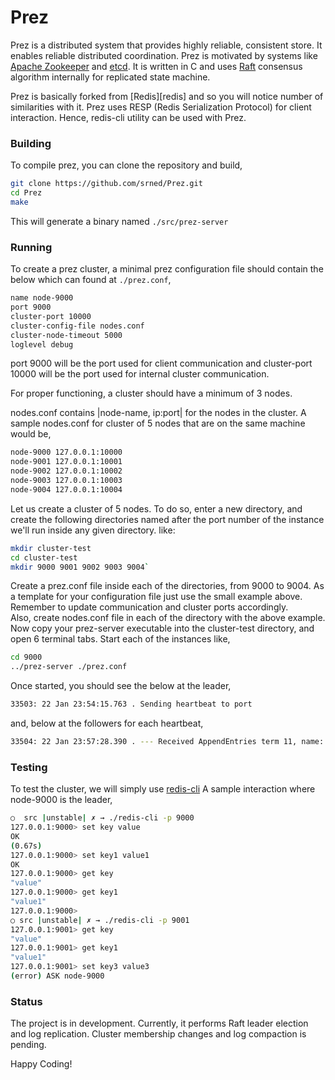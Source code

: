 # Prez

Prez is a distributed system that provides highly reliable, consistent store. It enables reliable distributed coordination. Prez is motivated by systems like [Apache Zookeeper][zookeeper] and [etcd][etcd]. It is written in C and uses [Raft][raft] consensus algorithm internally for replicated state machine.

[zookeeper]: http://zookeeper.apache.org/
[etcd]: https://github.com/coreos/etcd
[raft]: http://raftconsensus.github.io/

Prez is basically forked from [Redis][redis] and so you will notice number of similarities with it. Prez uses RESP (Redis Serialization Protocol) for client interaction. Hence, redis-cli utility can be used with Prez.

### Building
To compile prez, you can clone the repository and build,

```sh
git clone https://github.com/srned/Prez.git
cd Prez
make
```

This will generate a binary named `./src/prez-server`

### Running
To create a prez cluster, a minimal prez configuration file should contain the below which can found at `./prez.conf`,

```sh
name node-9000
port 9000
cluster-port 10000
cluster-config-file nodes.conf
cluster-node-timeout 5000
loglevel debug
```

port 9000 will be the port used for client communication and cluster-port 10000 will be the port used for internal cluster communication.  

For proper functioning, a cluster should have a minimum of 3 nodes.

nodes.conf contains |node-name, ip:port| for the nodes in the cluster. A sample nodes.conf for cluster of 5 nodes that are on the same machine would be,

```sh
node-9000 127.0.0.1:10000
node-9001 127.0.0.1:10001
node-9002 127.0.0.1:10002
node-9003 127.0.0.1:10003
node-9004 127.0.0.1:10004
```

Let us create a cluster of 5 nodes. To do so, enter a new directory, and create the following directories named after the port number of the instance we'll run inside any given directory.
like:

```sh
mkdir cluster-test
cd cluster-test
mkdir 9000 9001 9002 9003 9004`
```

Create a prez.conf file inside each of the directories, from 9000 to 9004. As a template for your configuration file just use the small example above. Remember to update communication and cluster ports accordingly.  
Also, create nodes.conf file in each of the directory with the above example.
Now copy your prez-server executable into the cluster-test directory, and open 6 terminal tabs.
Start each of the instances like,

```sh
cd 9000
../prez-server ./prez.conf
```

Once started, you should see the below at the leader,

```sh
33503: 22 Jan 23:54:15.763 . Sending heartbeat to port
```

and, below at the followers for each heartbeat,
```sh
33504: 22 Jan 23:57:28.390 . --- Received AppendEntries term 11, name: node-9003, logindex 15, leadercommit 0
```

### Testing
To test the cluster, we will simply use [redis-cli][rediscli]
A sample interaction where node-9000 is the leader,

```sh
○  src |unstable| ✗ → ./redis-cli -p 9000
127.0.0.1:9000> set key value
OK
(0.67s)
127.0.0.1:9000> set key1 value1
OK
127.0.0.1:9000> get key
"value"
127.0.0.1:9000> get key1
"value1"
127.0.0.1:9000>
○ src |unstable| ✗ → ./redis-cli -p 9001
127.0.0.1:9001> get key
"value"
127.0.0.1:9001> get key1
"value1"
127.0.0.1:9001> set key3 value3
(error) ASK node-9000
```

[rediscli]: http://redis.io/download

### Status
The project is in development. Currently, it performs Raft leader election and log replication. Cluster membership changes and log compaction is pending.

Happy Coding!
